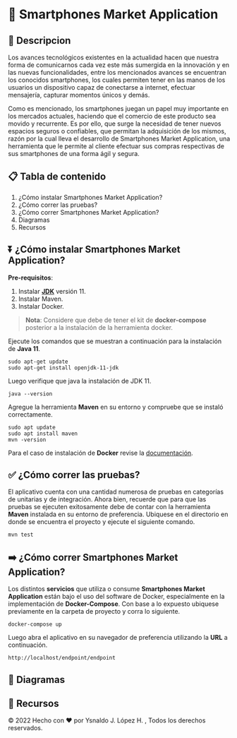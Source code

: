 # 📱 Smartphones Market Application

## 📌 Descripcion

Los avances tecnológicos existentes en la actualidad hacen que nuestra forma
de comunicarnos cada vez este más sumergida en la innovación y en las nuevas funcionalidades,
entre los mencionados avances se encuentran los conocidos smartphones, los cuales permiten
tener en las manos de los usuarios un dispositivo capaz de conectarse a internet, efectuar
mensajería, capturar momentos únicos y demás.

Como es mencionado, los smartphones juegan un papel muy importante en los mercados actuales,
haciendo que el comercio de este producto sea movido y recurrente. Es por ello, que surge la
necesidad de tener nuevos espacios seguros o confiables,
que permitan la adquisición de los mismos, razón por la cual lleva el desarrollo de
Smartphones Market Application, una herramienta que le permite al cliente efectuar sus compras
respectivas de sus smartphones de una forma ágil y segura.

## 📋 Tabla de contenido

1. ¿Cómo instalar Smartphones Market Application?
2. ¿Cómo correr las pruebas?
3. ¿Cómo correr Smartphones Market Application?
4. Diagramas
5. Recursos

## ⏬ ¿Cómo instalar Smartphones Market Application?

**Pre-requisitos**:
1. Instalar [**JDK**](https://www.java.com/es/download/help/download_options_es.html) versión 11.
2. Instalar Maven.
3. Instalar Docker.

> **Nota**: Considere que debe de tener el kit de **docker-compose** posterior a la instalación de la
> herramienta docker.

Ejecute los comandos que se muestran a continuación para la instalación de **Java 11**.

    sudo apt-get update
    sudo apt-get install openjdk-11-jdk

Luego verifique que java la instalación de JDK 11.

    java --version 

Agregue la herramienta **Maven** en su entorno y compruebe que se instaló correctamente.

    sudo apt update        
    sudo apt install maven
    mvn -version

Para el caso de instalación de **Docker** revise la [documentación](https://docs.docker.com/engine/install/ubuntu/).

## ✅ ¿Cómo correr las pruebas?

El aplicativo cuenta con una cantidad numerosa de pruebas en categorías de unitarias y de
integración. Ahora bien, recuerde que para que las pruebas se ejecuten exitosamente debe de contar con la
herramienta **Maven** instalada en su entorno de preferencia. Ubiquese en el directorio en donde se encuentra
el proyecto y ejecute el siguiente comando.

    mvn test 

## ➡️ ¿Cómo correr Smartphones Market Application?

Los distintos **servicios** que utiliza o consume **Smartphones Market Application** están bajo el
uso del software de Docker, especialmente en la implementación de **Docker-Compose**. Con base a lo expuesto
ubiquese previamente en la carpeta de proyecto y corra lo siguiente.

    docker-compose up

Luego abra el aplicativo en su navegador de preferencia utilizando la **URL** a continuación.

    http://localhost/endpoint/endpoint

## 🔀 Diagramas

## 🔗 Recursos
&copy; 2022 Hecho con ❤️ por Ysnaldo J. López H. , Todos los derechos reservados.   